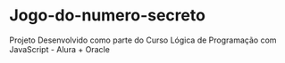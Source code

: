 # Jogo-do-numero-secreto
 Projeto Desenvolvido como parte do Curso Lógica de Programação com JavaScript - Alura + Oracle
